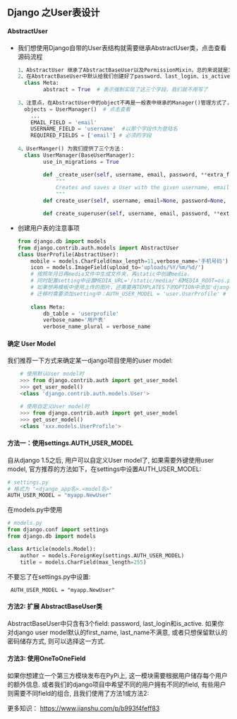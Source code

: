 ## Django 之User表设计



#### AbstractUser

- 我们想使用Django自带的User表结构就需要继承AbstractUser类，点击查看源码流程

  ```python
  1、AbstractUser 继承了AbstractBaseUser以及PermissionMixin，总的来说就是为我们创建了很多字段
  2、在AbstractBaseUser中默认给我们创建好了password、last_login、is_active三个字段，并使用了 
  	class Meta:
          abstract = True  # 表示强制实现了这三个字段，我们就不用写了
          
  3、注意点，在AbstractUser中的object不再是一般表中继承的Manager()管理方式了，而是使用的自定义的UserManger()
  	objects = UserManager()  # 点击查看
      ...
      EMAIL_FIELD = 'email'  
      USERNAME_FIELD = 'username'  #以那个字段作为登陆名
      REQUIRED_FIELDS = ['email'] # 必须的字段
  	
  4、UserManger() 为我们提供了三个方法：
  	class UserManager(BaseUserManager):
          use_in_migrations = True
  
          def _create_user(self, username, email, password, **extra_fields):pass
              """
              Creates and saves a User with the given username, email and password.
              """
          def create_user(self, username, email=None, password=None, **extra_fields):pass
  
          def create_superuser(self, username, email, password, **extra_fields):pass
  
  
  ```

- 创建用户表的注意事项

  ```python
  from django.db import models
  from django.contrib.auth.models import AbstractUser
  class UserProfile(AbstractUser):
      mobile = models.CharField(max_length=11,verbose_name='手机号码')
      icon = models.ImageField(upload_to='uploads/%Y/%m/%d/')
      # 按照年月日再media文件中生成文件夹，再static中创建media，
      # 同时配置setting中设置MEDIA_URL='/static/media/'和MEDIA_ROOT=os.path.join(BASE_DIR,'static')
      # 如果想再模板中使用上传的图片，还需要再TEMPLATES下的OPTION中添加'django.template.context_processors.media'
      # 迁移时需要添加setting中：AUTH_USER_MODEL = 'user.UserProfile' # 应用.表名
      
      class Meta:
          db_table = 'userprofile'
          verbose_name='用户表'
          verbose_name_plural = verbose_name
  ```

  

#### 确定 User Model

 我们推荐一下方式来确定某一django项目使用的user model: 

```python
    # 使用默认User model时
    >>> from django.contrib.auth import get_user_model
    >>> get_user_model()
    <class 'django.contrib.auth.models.User'>

    # 使用自定义User model时
    >>> from django.contrib.auth import get_user_model
    >>> get_user_model()
    <class 'xxx.models.UserProfile'>
```

#### 方法一：使用settings.AUTH_USER_MODEL 

自从django 1.5之后, 用户可以自定义User model了, 如果需要外键使用user model, 官方推荐的方法如下，在settings中设置AUTH_USER_MODEL:

```python
# settings.py
# 格式为 "<django_app名>.<model名>"
AUTH_USER_MODEL = "myapp.NewUser"
```

在models.py中使用

```python
# models.py
from django.conf import settings
from django.db import models

class Article(models.Model):
    author = models.ForeignKey(settings.AUTH_USER_MODEL)
    title = models.CharField(max_length=255)
```

不要忘了在settings.py中设置:

```
 AUTH_USER_MODEL = "myapp.NewUser"
```

#### 方法2: 扩展 AbstractBaseUser类

AbstractBaseUser中只含有3个field: password, last_login和is_active. 如果你对django user model默认的first_name, last_name不满意, 或者只想保留默认的密码储存方式, 则可以选择这一方式.

#### 方法3: 使用OneToOneField

如果你想建立一个第三方模块发布在PyPi上, 这一模块需要根据用户储存每个用户的额外信息. 或者我们的django项目中希望不同的用户拥有不同的field, 有些用户则需要不同field的组合, 且我们使用了方法1或方法2:

更多知识： https://www.jianshu.com/p/b993f4feff83 


